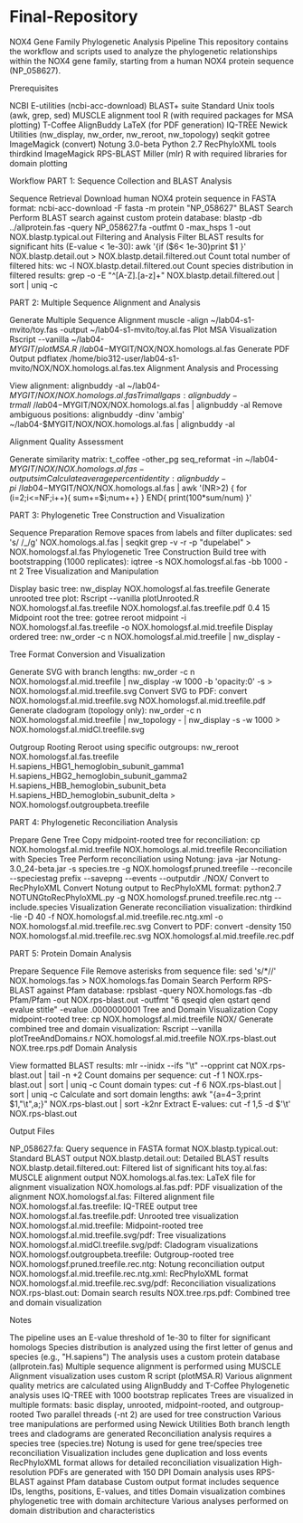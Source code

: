 # Final-Repository

NOX4 Gene Family Phylogenetic Analysis Pipeline
This repository contains the workflow and scripts used to analyze the phylogenetic relationships within the NOX4 gene family, starting from a human NOX4 protein sequence (NP_058627).

Prerequisites

NCBI E-utilities (ncbi-acc-download)
BLAST+ suite
Standard Unix tools (awk, grep, sed)
MUSCLE alignment tool
R (with required packages for MSA plotting)
T-Coffee
AlignBuddy
LaTeX (for PDF generation)
IQ-TREE
Newick Utilities (nw_display, nw_order, nw_reroot, nw_topology)
seqkit
gotree
ImageMagick (convert)
Notung 3.0-beta
Python 2.7
RecPhyloXML tools
thirdkind
ImageMagick
RPS-BLAST
Miller (mlr)
R with required libraries for domain plotting

Workflow
PART 1: Sequence Collection and BLAST Analysis

Sequence Retrieval
Download human NOX4 protein sequence in FASTA format:
ncbi-acc-download -F fasta -m protein "NP_058627"
BLAST Search
Perform BLAST search against custom protein database:
blastp -db ../allprotein.fas -query NP_058627.fa -outfmt 0 -max_hsps 1 -out NOX.blastp.typical.out
Filtering and Analysis
Filter BLAST results for significant hits (E-value < 1e-30):
awk '{if ($6< 1e-30)print $1 }' NOX.blastp.detail.out > NOX.blastp.detail.filtered.out
Count total number of filtered hits:
wc -l NOX.blastp.detail.filtered.out
Count species distribution in filtered results:
grep -o -E "^[A-Z].[a-z]+" NOX.blastp.detail.filtered.out | sort | uniq -c

PART 2: Multiple Sequence Alignment and Analysis

Generate Multiple Sequence Alignment
muscle -align ~/lab04-s1-mvito/toy.fas -output ~/lab04-s1-mvito/toy.al.fas
Plot MSA Visualization
Rscript --vanilla ~/lab04-$MYGIT/plotMSA.R ~/lab04-$MYGIT/NOX/NOX.homologs.al.fas
Generate PDF Output
pdflatex /home/bio312-user/lab04-s1-mvito/NOX/NOX.homologs.al.fas.tex
Alignment Analysis and Processing

View alignment:
alignbuddy -al ~/lab04-$MYGIT/NOX/NOX.homologs.al.fas
Trim all gaps:
alignbuddy -trm all ~/lab04-$MYGIT/NOX/NOX.homologs.al.fas | alignbuddy -al
Remove ambiguous positions:
alignbuddy -dinv 'ambig' ~/lab04-$MYGIT/NOX/NOX.homologs.al.fas | alignbuddy -al


Alignment Quality Assessment

Generate similarity matrix:
t_coffee -other_pg seq_reformat -in ~/lab04-$MYGIT/NOX/NOX.homologs.al.fas -output sim
Calculate average percent identity:
alignbuddy -pi ~/lab04-$MYGIT/NOX/NOX.homologs.al.fas | awk '(NR>2) { for (i=2;i<=NF;i++){ sum+=$i;num++} } END{ print(100*sum/num) }'

PART 3: Phylogenetic Tree Construction and Visualization

Sequence Preparation
Remove spaces from labels and filter duplicates:
sed 's/ /_/g' NOX.homologs.al.fas | seqkit grep -v -r -p "dupelabel" > NOX.homologsf.al.fas
Phylogenetic Tree Construction
Build tree with bootstrapping (1000 replicates):
iqtree -s NOX.homologsf.al.fas -bb 1000 -nt 2
Tree Visualization and Manipulation

Display basic tree:
nw_display NOX.homologsf.al.fas.treefile
Generate unrooted tree plot:
Rscript --vanilla plotUnrooted.R NOX.homologsf.al.fas.treefile NOX.homologsf.al.fas.treefile.pdf 0.4 15
Midpoint root the tree:
gotree reroot midpoint -i NOX.homologsf.al.fas.treefile -o NOX.homologsf.al.mid.treefile
Display ordered tree:
nw_order -c n NOX.homologsf.al.mid.treefile | nw_display -


Tree Format Conversion and Visualization

Generate SVG with branch lengths:
nw_order -c n NOX.homologsf.al.mid.treefile | nw_display -w 1000 -b 'opacity:0' -s > NOX.homologsf.al.mid.treefile.svg
Convert SVG to PDF:
convert NOX.homologsf.al.mid.treefile.svg NOX.homologsf.al.mid.treefile.pdf
Generate cladogram (topology only):
nw_order -c n NOX.homologsf.al.mid.treefile | nw_topology - | nw_display -s -w 1000 > NOX.homologsf.al.midCl.treefile.svg


Outgroup Rooting
Reroot using specific outgroups:
nw_reroot NOX.homologsf.al.fas.treefile H.sapiens_HBG1_hemoglobin_subunit_gamma1 H.sapiens_HBG2_hemoglobin_subunit_gamma2 H.sapiens_HBB_hemoglobin_subunit_beta H.sapiens_HBD_hemoglobin_subunit_delta > NOX.homologsf.outgroupbeta.treefile

PART 4: Phylogenetic Reconciliation Analysis

Prepare Gene Tree
Copy midpoint-rooted tree for reconciliation:
cp NOX.homologsf.al.mid.treefile NOX.homologs.al.mid.treefile
Reconciliation with Species Tree
Perform reconciliation using Notung:
java -jar Notung-3.0_24-beta.jar -s species.tre -g NOX.homologsf.pruned.treefile --reconcile --speciestag prefix --savepng --events --outputdir ./NOX/
Convert to RecPhyloXML
Convert Notung output to RecPhyloXML format:
python2.7 NOTUNGtoRecPhyloXML.py -g NOX.homologsf.pruned.treefile.rec.ntg --include.species
Visualization
Generate reconciliation visualization:
thirdkind -Iie -D 40 -f NOX.homologsf.al.mid.treefile.rec.ntg.xml -o NOX.homologsf.al.mid.treefile.rec.svg
Convert to PDF:
convert -density 150 NOX.homologsf.al.mid.treefile.rec.svg NOX.homologsf.al.mid.treefile.rec.pdf

PART 5: Protein Domain Analysis

Prepare Sequence File
Remove asterisks from sequence file:
sed 's/*//' NOX.homologs.fas > NOX.homologs.fas
Domain Search
Perform RPS-BLAST against Pfam database:
rpsblast -query NOX.homologs.fas -db Pfam/Pfam -out NOX.rps-blast.out -outfmt "6 qseqid qlen qstart qend evalue stitle" -evalue .0000000001
Tree and Domain Visualization
Copy midpoint-rooted tree:
cp NOX.homologsf.al.mid.treefile NOX/
Generate combined tree and domain visualization:
Rscript --vanilla plotTreeAndDomains.r NOX.homologsf.al.mid.treefile NOX.rps-blast.out NOX.tree.rps.pdf
Domain Analysis

View formatted BLAST results:
mlr --inidx --ifs "\t" --opprint cat NOX.rps-blast.out | tail -n +2
Count domains per sequence:
cut -f 1 NOX.rps-blast.out | sort | uniq -c
Count domain types:
cut -f 6 NOX.rps-blast.out | sort | uniq -c
Calculate and sort domain lengths:
awk "{a=$4-$3;print $1,"\t",a;}" NOX.rps-blast.out | sort -k2nr
Extract E-values:
cut -f 1,5 -d $'\t' NOX.rps-blast.out

Output Files

NP_058627.fa: Query sequence in FASTA format
NOX.blastp.typical.out: Standard BLAST output
NOX.blastp.detail.out: Detailed BLAST results
NOX.blastp.detail.filtered.out: Filtered list of significant hits
toy.al.fas: MUSCLE alignment output
NOX.homologs.al.fas.tex: LaTeX file for alignment visualization
NOX.homologs.al.fas.pdf: PDF visualization of the alignment
NOX.homologsf.al.fas: Filtered alignment file
NOX.homologsf.al.fas.treefile: IQ-TREE output tree
NOX.homologsf.al.fas.treefile.pdf: Unrooted tree visualization
NOX.homologsf.al.mid.treefile: Midpoint-rooted tree
NOX.homologsf.al.mid.treefile.svg/pdf: Tree visualizations
NOX.homologsf.al.midCl.treefile.svg/pdf: Cladogram visualizations
NOX.homologsf.outgroupbeta.treefile: Outgroup-rooted tree
NOX.homologsf.pruned.treefile.rec.ntg: Notung reconciliation output
NOX.homologsf.al.mid.treefile.rec.ntg.xml: RecPhyloXML format
NOX.homologsf.al.mid.treefile.rec.svg/pdf: Reconciliation visualizations
NOX.rps-blast.out: Domain search results
NOX.tree.rps.pdf: Combined tree and domain visualization

Notes

The pipeline uses an E-value threshold of 1e-30 to filter for significant homologs
Species distribution is analyzed using the first letter of genus and species (e.g., "H.sapiens")
The analysis uses a custom protein database (allprotein.fas)
Multiple sequence alignment is performed using MUSCLE
Alignment visualization uses custom R script (plotMSA.R)
Various alignment quality metrics are calculated using AlignBuddy and T-Coffee
Phylogenetic analysis uses IQ-TREE with 1000 bootstrap replicates
Trees are visualized in multiple formats: basic display, unrooted, midpoint-rooted, and outgroup-rooted
Two parallel threads (-nt 2) are used for tree construction
Various tree manipulations are performed using Newick Utilities
Both branch length trees and cladograms are generated
Reconciliation analysis requires a species tree (species.tre)
Notung is used for gene tree/species tree reconciliation
Visualization includes gene duplication and loss events
RecPhyloXML format allows for detailed reconciliation visualization
High-resolution PDFs are generated with 150 DPI
Domain analysis uses RPS-BLAST against Pfam database
Custom output format includes sequence IDs, lengths, positions, E-values, and titles
Domain visualization combines phylogenetic tree with domain architecture
Various analyses performed on domain distribution and characteristics
